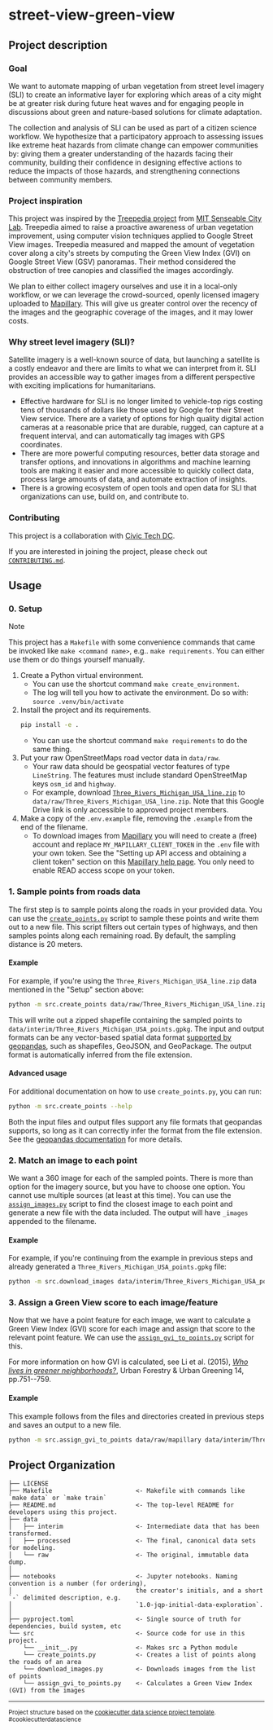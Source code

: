 # street-view-green-view

## Project description

### Goal

We want to automate mapping of urban vegetation from street level imagery (SLI) to create an informative layer for exploring which areas of a city might be at greater risk during future heat waves and for engaging people in discussions about green and nature-based solutions for climate adaptation. 

The collection and analysis of SLI can be used as part of a citizen science workflow. We hypothesize that a participatory approach to assessing issues like extreme heat hazards from climate change can empower communities by: giving them a greater understanding of the hazards facing their community, building their confidence in designing effective actions to reduce the impacts of those hazards, and strengthening connections between community members.

### Project inspiration

This project was inspired by the [Treepedia project](https://github.com/mittrees/Treepedia_Public) from [MIT Senseable City Lab](https://senseable.mit.edu/). Treepedia aimed to raise a proactive awareness of urban vegetation improvement, using computer vision techniques applied to Google Street View images. Treepedia measured and mapped the amount of vegetation cover along a city's streets by computing the Green View Index (GVI) on Google Street View (GSV) panoramas. Their method considered the obstruction of tree canopies and classified the images accordingly.

We plan to either collect imagery ourselves and use it in a local-only workflow, or we can leverage the crowd-sourced, openly licensed imagery uploaded to [Mapillary](https://www.mapillary.com/). This will give us greater control over the recency of the images and the geographic coverage of the images, and it may lower costs. 

### Why street level imagery (SLI)?

Satellite imagery is a well-known source of data, but launching a satellite is a costly endeavor and there are limits to what we can interpret from it. SLI provides an accessible way to gather images from a different perspective with exciting implications for humanitarians. 
- Effective hardware for SLI is no longer limited to vehicle-top rigs costing tens of thousands of dollars like those used by Google for their Street View service. There are a variety of options for high quality digital action cameras at a reasonable price that are durable, rugged, can capture at a frequent interval, and can automatically tag images with GPS coordinates. 
- There are more powerful computing resources, better data storage and transfer options, and innovations in algorithms and machine learning tools are making it easier and more accessible to quickly collect data, process large amounts of data, and automate extraction of insights. 
- There is a growing ecosystem of open tools and open data for SLI that organizations can use, build on, and contribute to.

### Contributing

This project is a collaboration with [Civic Tech DC](https://civictechdc.org/).

If you are interested in joining the project, please check out [`CONTRIBUTING.md`](CONTRIBUTING.md).

## Usage

### 0. Setup

> [!NOTE]
> This project has a `Makefile` with some convenience commands that came be invoked like `make <command name>`, e.g.. `make requirements`. You can either use them or do things yourself manually.

1. Create a Python virtual environment.
     - You can use the shortcut command `make create_environment`.
     - The log will tell you how to activate the environment. Do so with: `source .venv/bin/activate`
2. Install the project and its requirements.
    ```bash
    pip install -e .
    ```
    - You can use the shortcut command `make requirements` to do the same thing.
3. Put your raw OpenStreetMaps road vector data in `data/raw`.
    - Your raw data should be geospatial vector features of type `LineString`. The features must include standard OpenStreetMap keys `osm_id` and `highway`.
    - For example, download [`Three_Rivers_Michigan_USA_line.zip`](https://drive.google.com/file/d/1fpI4I5KP2WyVD5PeytW_hoXZswOt0dwA/view?usp=drive_link) to `data/raw/Three_Rivers_Michigan_USA_line.zip`. Note that this Google Drive link is only accessible to approved project members.
4. Make a copy of the `.env.example` file, removing the `.example` from the end of the filename.
    - To download images from [Mapillary](https://www.mapillary.com/) you will need to create a (free) account and replace `MY_MAPILLARY_CLIENT_TOKEN` in the `.env` file with your own token. See the "Setting up API access and obtaining a client token" section on this [Mapillary help page](https://help.mapillary.com/hc/en-us/articles/360010234680-Accessing-imagery-and-data-through-the-Mapillary-API). You only need to enable READ access scope on your token.

### 1. Sample points from roads data

The first step is to sample points along the roads in your provided data. You can use the [`create_points.py`](./src/create_points.py) script to sample these points and write them out to a new file. This script filters out certain types of highways, and then samples points along each remaining road. By default, the sampling distance is 20 meters.

#### Example

For example, if you're using the `Three_Rivers_Michigan_USA_line.zip` data mentioned in the "Setup" section above:

```bash
python -m src.create_points data/raw/Three_Rivers_Michigan_USA_line.zip data/interim/Three_Rivers_Michigan_USA_points.gpkg
```

This will write out a zipped shapefile containing the sampled points to `data/interim/Three_Rivers_Michigan_USA_points.gpkg`. The input and output formats can be any vector-based spatial data format [supported by geopandas](https://geopandas.org/en/stable/docs/user_guide/io.html), such as shapefiles, GeoJSON, and GeoPackage. The output format is automatically inferred from the file extension.

#### Advanced usage

For additional documentation on how to use `create_points.py`, you can run:

```bash
python -m src.create_points --help
```

Both the input files and output files support any file formats that geopandas supports, so long as it can correctly infer the format from the file extension. See the [geopandas documentation](https://geopandas.org/en/stable/docs/user_guide/io.html) for more details.

### 2. Match an image to each point

We want a 360 image for each of the sampled points. There is more than option for the imagery source, but you have to choose one option. You cannot use multiple sources (at least at this time). You can use the [`assign_images.py`](./src/assign_images.py) script to find the closest image to each point and generate a new file with the data included. The output will have `_images` appended to the filename.

#### Example

For example, if you're continuing from the example in previous steps and already generated a `Three_Rivers_Michigan_USA_points.gpkg` file:

```bash
python -m src.download_images data/interim/Three_Rivers_Michigan_USA_points.gpkg MAPILLARY data/raw/images/Three_Rivers_Michigan_USA/
```

### 3. Assign a Green View score to each image/feature

Now that we have a point feature for each image, we want to calculate a Green View 
Index (GVI) score for each image and assign that score to the relevant point feature. 
We can use the [`assign_gvi_to_points.py`]('./src/assign_gvi_to_points.py') script 
for this. 

For more information on how GVI is calculated, see Li et al. (2015), 
[_Who lives in greener neighborhoods?_](https://doi.org/10.1016/j.ufug.2015.07.006), 
Urban Forestry & Urban Greening 14, pp.751--759.

#### Example

This example follows from the files and directories created in previous steps and 
saves an output to a new file. 

```bash
python -m src.assign_gvi_to_points data/raw/mapillary data/interim/Three_Rivers_Michigan_USA_points_images.gpkg data/processed/Three_Rivers_GVI.gpkg
```



## Project Organization

    ├── LICENSE
    ├── Makefile                       <- Makefile with commands like `make data` or `make train`
    ├── README.md                      <- The top-level README for developers using this project.
    ├── data
    │   ├── interim                    <- Intermediate data that has been transformed.
    │   ├── processed                  <- The final, canonical data sets for modeling.
    │   └── raw                        <- The original, immutable data dump.
    │
    ├── notebooks                      <- Jupyter notebooks. Naming convention is a number (for ordering),
    │                                  the creator's initials, and a short `-` delimited description, e.g.
    │                                  `1.0-jqp-initial-data-exploration`.
    │
    ├── pyproject.toml                 <- Single source of truth for dependencies, build system, etc
    └── src                            <- Source code for use in this project.
        └── __init__.py                <- Makes src a Python module
        └── create_points.py           <- Creates a list of points along the roads of an area
        └── download_images.py         <- Downloads images from the list of points
        └── assign_gvi_to_points.py    <- Calculates a Green View Index (GVI) from the images

--------

<p><small>Project structure based on the <a target="_blank" href="https://drivendata.github.io/cookiecutter-data-science/">cookiecutter data science project template</a>. #cookiecutterdatascience</small></p>
